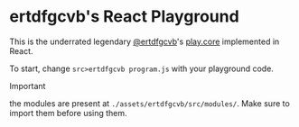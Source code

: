 # ertdfgcvb's React Playground

This is the underrated legendary [@ertdfgcvb](https://github.com/ertdfgcvb?tab=repositories)'s [play.core](https://play.ertdfgcvb.xyz) implemented in React.


To start, change `src>ertdfgcvb program.js` with your playground code.

> [!IMPORTANT]
> the modules are present at `./assets/ertdfgcvb/src/modules/`. Make sure to import them before using them.